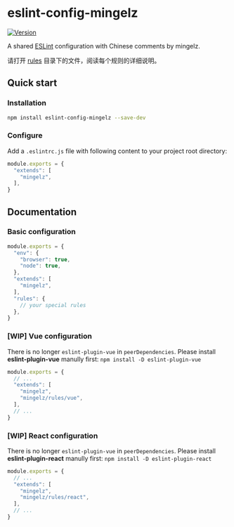 # eslint-config-mingelz

[![Version](https://img.shields.io/npm/v/eslint-config-mingelz.svg?style=flat)](https://www.npmjs.com/package/eslint-config-mingelz)

A shared [ESLint](https://eslint.org) configuration with Chinese comments by mingelz.

请打开 [rules](./rules) 目录下的文件，阅读每个规则的详细说明。

## Quick start

### Installation

```sh
npm install eslint-config-mingelz --save-dev
```

### Configure

Add a `.eslintrc.js` file with following content to your project root directory:

```js
module.exports = {
  "extends": [
    "mingelz",
  ],
}
```

## Documentation

### Basic configuration

```js
module.exports = {
  "env": {
    "browser": true,
    "node": true,
  },
  "extends": [
    "mingelz",
  ],
  "rules": {
    // your special rules
  },
}
```

### [WIP] Vue configuration

There is no longer `eslint-plugin-vue` in `peerDependencies`.
Please install **eslint-plugin-vue** manully first: `npm install -D eslint-plugin-vue`

```js
module.exports = {
  // ...
  "extends": [
    "mingelz",
    "mingelz/rules/vue",
  ],
  // ...
}
```

### [WIP] React configuration

There is no longer `eslint-plugin-vue` in `peerDependencies`.
Please install **eslint-plugin-react** manully first: `npm install -D eslint-plugin-react`

```js
module.exports = {
  // ...
  "extends": [
    "mingelz",
    "mingelz/rules/react",
  ],
  // ...
}
```
